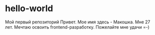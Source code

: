 # hello-world
Мой первый репозиторий
Привет.
Мое имя здесь - Макошка.
Мне 27 лет.
Мечтаю освоить frontend-разработку.
Пожелайте мне удачи =-)
